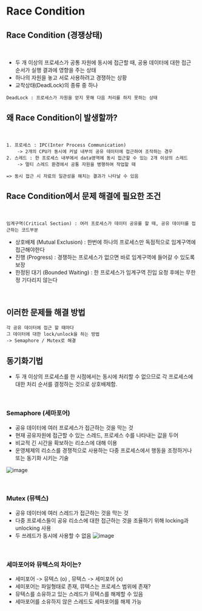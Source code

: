 # Race Condition

## Race Condition (경쟁상태)

<br>

- 두 개 이상의 프로세스가 공통 자원에 동시에 접근할 때, 공용 데이터에 대한 접근 순서가 실행 결과에 영향을 주는 상태
- 하나의 자원을 놓고 서로 사용하려고 경쟁하는 상황
- 교착상태(DeadLock)의 종류 중 하나

```
DeadLock : 프로세스가 자원을 얻지 못해 다음 처리를 하지 못하는 상태
```

## 왜 Race Condition이 발생할까?

<br>

```
1. 프로세스 : IPC(Inter Process Communication)
    -> 2개의 CPU가 동시에 커널 내부의 공유 데이터에 접근하여 조작하는 경우
2. 스레드 : 한 프로세스 내부에서 data영역에 동시 접근할 수 있는 2개 이상의 스레드
    -> 멀티 스레드 환경에서 공통 자원을 병행하여 작업할 때

=> 동시 접근 시 자료의 일관성을 해치는 결과가 나타날 수 있음
```

## Race Condition에서 문제 해결에 필요한 조건

<br>

```
임계구역(Critical Section) : 여러 프로세스가 데이터 공유를 할 때, 공유 데이터를 접근하는 코드부분
```

- 상호배제 (Mutual Exclusion) : 한번에 하나의 프로세스만 독점적으로 임계구역에 접근해야한다
- 진행 (Progress) : 경쟁하는 프로세스가 없으면 바로 임계구역에 들어갈 수 있도록 보장
- 한정된 대기 (Bounded Waiting) : 한 프로세스가 임계구역 진입 요청 후에는 무한정 기다리지 않는다

<br>

## 이러한 문제들 해결 방법

```
각 공유 데이터에 접근 할 때마다
그 데이터에 대한 lock/unlock을 하는 방법
-> Semaphore / Mutex로 해결
```

## 동기화기법

- 두 개 이상의 프로세스를 한 시점에서는 동시에 처리할 수 없으므로 각 프로세스에 대한 처리 순서를 결정하는 것으로 상호배제함.

<br>

### Semaphore (세마포어)

- 공유 데이터에 여러 프로세스가 접근하는 것을 막는 것
- 현재 공유자원에 접근할 수 있는 스레드, 프로세스 수를 나타내는 값을 두어
- 비교적 긴 시간을 확보하는 리소스에 대해 이용
- 운영체제의 리소스를 경쟁적으로 사용하는 다중 프로세스에서 행동을 조정하거나 또는 동기화 시키는 기술

![image](https://img1.daumcdn.net/thumb/R1280x0/?scode=mtistory2&fname=https%3A%2F%2Fblog.kakaocdn.net%2Fdn%2FbDhIrM%2Fbtq74EQfeTs%2FJxCHMj7iLcBjuKpY892f6k%2Fimg.png)

<br>

### Mutex (뮤텍스)

- 공유 데이터에 여러 스레드가 접근하는 것을 막는 것
- 다중 프로세스들이 공유 리소스에 대한 접근하는 것을 조율하기 위해 locking과 unlocking 사용
- 두 쓰레드가 동시에 사용할 수 없음
  ![image](https://img1.daumcdn.net/thumb/R1280x0/?scode=mtistory2&fname=https%3A%2F%2Fblog.kakaocdn.net%2Fdn%2FqIr0n%2Fbtq74aosXsv%2F8bUjzWTlvtBC3RjGP8upKK%2Fimg.png)

<br>

### 세마포어와 뮤텍스의 차이는?

- 세미포어 -> 뮤텍스 (o) , 뮤텍스 -> 세미포어 (x)
- 세미포어는 파일형태로 존재, 뮤텍스는 프로세스 범위에 존재?
- 뮤텍스를 소유하고 있는 스레드가 뮤텍스를 해제할 수 있음
- 세마포어를 소유하지 않은 스레드도 세마포어를 해제 가능
